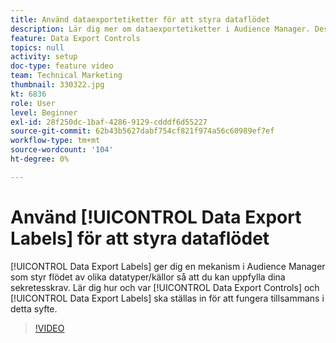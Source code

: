 ```yaml
---
title: Använd dataexportetiketter för att styra dataflödet
description: Lär dig mer om dataexportetiketter i Audience Manager. Dessa ger dig en mekanism i Audience Manager som styr flödet av olika datatyper/källor, så att du kan uppfylla dina sekretesskrav. Lär dig hur och var du ska ställa in dataexportkontroller och dataexportetiketter för att fungera tillsammans i detta syfte.
feature: Data Export Controls
topics: null
activity: setup
doc-type: feature video
team: Technical Marketing
thumbnail: 330322.jpg
kt: 6836
role: User
level: Beginner
exl-id: 28f250dc-1baf-4286-9129-cdddf6d55227
source-git-commit: 62b43b5627dabf754cf821f974a56c60989ef7ef
workflow-type: tm+mt
source-wordcount: '104'
ht-degree: 0%

---
```


# Använd [!UICONTROL Data Export Labels] för att styra dataflödet

[!UICONTROL Data Export Labels] ger dig en mekanism i Audience Manager som styr flödet av olika datatyper/källor så att du kan uppfylla dina sekretesskrav. Lär dig hur och var [!UICONTROL Data Export Controls] och [!UICONTROL Data Export Labels] ska ställas in för att fungera tillsammans i detta syfte.

>[!VIDEO](https://video.tv.adobe.com/v/330322/?quality=12&learn=on)
